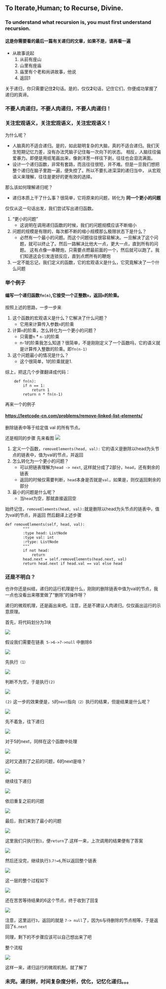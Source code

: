 ## To Iterate,Human; to Recurse, Divine.
### To understand what recursion is, you must first understand recursion.

#### 这是你需要看的最后一篇有关递归的文章，如果不是，请再看一遍

- 从故事说起
    1. 从前有座山
    2. 山里有座庙
    3. 庙里有个老和尚讲故事，他说
    4. 返回1

关于递归，你只需要记住**2**句话。是的，仅仅**2**句话，记住它们，你便成功掌握了递归的真谛。
### 不要人肉递归，不要人肉递归，不要人肉递归！
### 关注宏观语义，关注宏观语义，关注宏观语义！

为什么呢？

- 人脑真的不适合递归。是的，如此聪明复杂的大脑，真的不适合递归。我们天生短期记忆力差，没有办法凭脑子记住每一次向下的状态。
相反，人脑往往偏爱暴力。即便是用纸笔画出来，像剥洋葱一样往下剥，往往也会泪流满面。
- 设计一个递归函数，非常有套路，而且往往很短，并不难。但是一旦我们想把整个递归在脑子里跑一遍，便失控了。所以不要扎进深深的递归当中，
从宏观语义来理解，往往是更好的更有效的选择。

那么该如何理解递归呢？
- 递归本质上干了什么事？很简单，它将原来的问题，转化为 **同一个更小的问题**

仅仅从这一句话出发，我们尝试写出递归函数。
1. “更小的问题”
   - 这说明在调用递归函数的时候，我们的问题规模应该不断缩小
2. 问题的规模是有限的，每次都不断的缩小规模那么极限状态下是什么？
    - 必然有一个最小的问题。而这个问题往往很容易解决。一旦解决了这个问题，就可以终止了。然后一路解决比他大一点，更大一点，直到所有的问题。
    这有点像一串鞭炮，只需要点燃最前面的一个，然后就可以跑了。我们知道这会引发连锁反应，直到点燃所有的鞭炮
3. 一定不能忘记，我们定义的函数，它的宏观语义是什么，它究竟解决了一个什么问题
    
### 举个例子
#### 编写一个递归函数`fn(n)`,它接受一个正整数`n`，返回`n`的阶乘。
按照上述的思路，一步一步来
1. 这个函数的宏观语义是什么？它解决了什么问题？
    - 它用来计算传入参数`n`的阶乘
2. 计算`n`的阶乘，怎么转化为一个更小的问题？
    - 只需要`n` * `n-1`的阶乘
    - n-1的阶乘我怎么知道？很简单，不是刚刚定义了一个函数吗，它的语义就是计算传入整数的阶乘。即`fn(n-1)`
3. 这个问题最小的情况是什么？
    - 这个很简单，1的阶乘就是1.
    
综上，把这几个步骤翻译成代码：
```
    def fn(n):
        if n == 1:
            return 1
        return n * fn(n-1)
```

再来一个的例子
#### https://leetcode-cn.com/problems/remove-linked-list-elements/
删除链表中等于给定值 val 的所有节点。

还是相同的步骤
先来看图
![](递归/r2.png)
1. 定义一个函数，`removeElements(head, val):` 它的语义是删除以head为头节点的链表中，值为val的节点，并返回
2. 怎么转化为一个更小的问题？
    - 可以把链表理解为`head -> next`, 这样就分成了2部分，`head`，还有剩余的链表
    - 返回的时候仅需要判断，`head`本身是否就是`val`，如果是，则仅返回剩余的部分
3. 最小的问题是什么呢？
    - 当`head`为空，那就直接返回空
    
始终记住，`removeElements(head, val):`就是删除以head为头节点的链表中，值为val的节点，并返回
然后翻译上述步骤
```
def removeElements(self, head, val):
        """
        :type head: ListNode
        :type val: int
        :rtype: ListNode
        """
        if not head:
            return
        head.next = self.removeElements(head.next, val)
        return head.next if head.val == val else head
```

### 还是不明白？
也许你还是纠结，递归的运行机理是什么，刚刚的删除链表中值为val的节点，我一点也没看出来哪里做了“删除”的操作呀？

递归的微观机理，还是画出来吧。注意，还是不建议人肉递归。仅仅画出运行的示意原理。

首先，将代码划分为3块

![](递归/r3.png)

假设我们需要在链表` 5->6->7->null` 中删除6

![](递归/r4.png)

先执行`（1）`

![](递归/r5.png)

判断不为空，于是执行`(2)`

![](递归/r6.png)

`(2)` 这一步的效果便是，`5`的`next`指向`（2）`执行的结果，但是结果是什么呢？

![](递归/r7.png)

先不着急，往下递归

![](递归/r8.png)

对于5的next，同样在这个函数中处理

![](递归/r9.png)

这时又遇到了之前的问题，6的next是啥？

![](递归/r10.png)

继续往下递归

![](递归/r11.png)

依旧重复之前的问题

![](递归/r12.png)

最后，我们来到了最小的问题

![](递归/r14.png)

这里我们只执行到`1`，便`return`了.这样一来，上次调用的结果便有了答案

![](递归/r15.png)

然后还没完，继续执行`3`.`7!=6`,所以返回整个链表

![](递归/r18.png)

这一层的整个过程如下

![](递归/r16.png)

还在苦苦等待结果的6这个节点，终于收到了回复

![](递归/r18.png)

注意，这里运行`3`，返回的就是 `7-> null`了，因为`6`与待删除的节点相等，于是返回了`6.next`

同理，剩下的不步骤应该可以自己想出来了吧

整个流程

![](递归/r19.png)


这样一来，递归运行的微观机制，就了解了

### 未完。递归树，时间复杂度分析，优化，记忆化递归。。。

